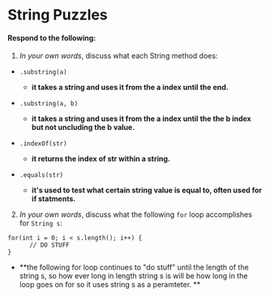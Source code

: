 # String Puzzles
#### Respond to the following:

1. *In your own words*, discuss what each String method does:
  * `.substring(a)`
    * **it takes a string and uses it from the a index until the end.**

  * `.substring(a, b)`
    * **it takes a string and uses it from the a index until the the b index but not uncluding the b value.**

  * `.indexOf(str)`
    * **it returns the index of str within a string.**

  * `.equals(str)`
    * **it's used to test what certain string value is equal to, often used for if statments.**


2. *In your own words*, discuss what the following `for` loop accomplishes for `String s`:
```
for(int i = 0; i < s.length(); i++) {
      // DO STUFF
}
```
  * **the following for loop continues to "do stuff" until the length of the string s, so how ever long in length string s is will be how long in the loop goes on for so it uses string s as a peramteter. **
